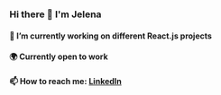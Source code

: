 ### Hi there 👋 I'm Jelena


####  🔭 I’m currently working on different React.js projects

####  🌍 Currently open to work

####  📫 How to reach me: [LinkedIn](www.linkedin.com/in/jelena-dugonjić-4551994)
           
           

